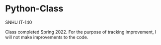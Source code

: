 # Python-Class
 SNHU IT-140

Class completed Spring 2022.
For the purpose of tracking improvement, I will not make improvements to the code.